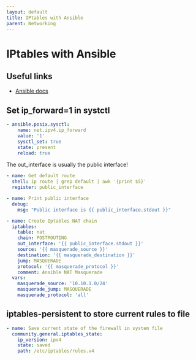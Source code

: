 ```yaml
---
layout: default
title: IPtables with Ansible
parent: Networking
---
```


# IPtables with Ansible

## Useful links

* [Ansible docs](https://docs.ansible.com/ansible/latest/collections/ansible/builtin/iptables_module.html)

## Set ip_forward=1 in systctl

```yaml
- ansible.posix.sysctl:
    name: net.ipv4.ip_forward
    value: '1'
    sysctl_set: true
    state: present
    reload: true
```

The out_interface is usually the public interface!

```yaml
- name: Get default route
  shell: ip route | grep default | awk '{print $5}'
  register: public_interface

- name: Print public interface
  debug:
    msg: "Public interface is {{ public_interface.stdout }}"

- name: Create Iptables NAT chain
  iptables:
    table: nat
    chain: POSTROUTING
    out_interface: '{{ public_interface.stdout }}'
    source: '{{ masquerade_source }}'
    destination: '{{ masquerade_destination }}'
    jump: MASQUERADE
    protocol: '{{ masquerade_protocol }}'
    comment: Ansible NAT Masquerade
  vars:
    masquerade_source: '10.10.1.0/24'                                                                                                                                                                              masquerade_destination: '0.0.0.0/0'
    masquerade_jump: MASQUERADE
    masquerade_protocol: 'all'
```

## iptables-persistent to store current rules to file

```yaml
- name: Save current state of the firewall in system file
  community.general.iptables_state:
    ip_version: ipv4
    state: saved
    path: /etc/iptables/rules.v4
```
